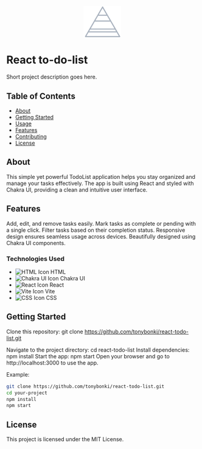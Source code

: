 <div align="center">
  <img src="project-logo.png" alt="Project Logo" width="100">
</div>

# React to-do-list

Short project description goes here.

## Table of Contents

- [About](#about)
- [Getting Started](#getting-started)
- [Usage](#usage)
- [Features](#features)
- [Contributing](#contributing)
- [License](#license)

## About

This simple yet powerful TodoList application helps you stay organized and manage your tasks effectively. The app is built using React and styled with Chakra UI, providing a clean and intuitive user interface.

## Features

Add, edit, and remove tasks easily.
Mark tasks as complete or pending with a single click.
Filter tasks based on their completion status.
Responsive design ensures seamless usage across devices.
Beautifully designed using Chakra UI components.

### Technologies Used

- <img src="https://example.com/html-icon.png" alt="HTML Icon" width="20"/> HTML
- <img src="https://example.com/chakra-icon.png" alt="Chakra UI Icon" width="20"/> Chakra UI
- <img src="https://example.com/react-icon.png" alt="React Icon" width="20"/> React
- <img src="https://example.com/vite-icon.png" alt="Vite Icon" width="20"/> Vite
- <img src="https://example.com/css-icon.png" alt="CSS Icon" width="20"/> CSS

## Getting Started

Clone this repository: git clone https://github.com/tonybonki/react-todo-list.git

Navigate to the project directory: cd react-todo-list
Install dependencies: npm install
Start the app: npm start
Open your browser and go to http://localhost:3000 to use the app.

Example:

```bash
git clone https://github.com/tonybonki/react-todo-list.git
cd your-project
npm install
npm start
```
## License

This project is licensed under the MIT License.